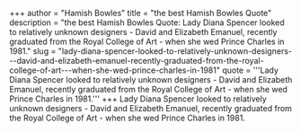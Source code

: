 +++
author = "Hamish Bowles"
title = "the best Hamish Bowles Quote"
description = "the best Hamish Bowles Quote: Lady Diana Spencer looked to relatively unknown designers - David and Elizabeth Emanuel, recently graduated from the Royal College of Art - when she wed Prince Charles in 1981."
slug = "lady-diana-spencer-looked-to-relatively-unknown-designers---david-and-elizabeth-emanuel-recently-graduated-from-the-royal-college-of-art---when-she-wed-prince-charles-in-1981"
quote = '''Lady Diana Spencer looked to relatively unknown designers - David and Elizabeth Emanuel, recently graduated from the Royal College of Art - when she wed Prince Charles in 1981.'''
+++
Lady Diana Spencer looked to relatively unknown designers - David and Elizabeth Emanuel, recently graduated from the Royal College of Art - when she wed Prince Charles in 1981.
